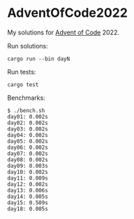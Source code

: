 # AdventOfCode2022

My solutions for [Advent of Code](https://adventofcode.com/2022/) 2022.

Run solutions:

```text
cargo run --bin dayN
```

Run tests:

```text
cargo test
```

Benchmarks:

```text
$ ./bench.sh
day01: 0.002s
day02: 0.002s
day03: 0.002s
day04: 0.002s
day05: 0.002s
day06: 0.002s
day07: 0.002s
day08: 0.002s
day09: 0.003s
day10: 0.002s
day11: 0.009s
day12: 0.002s
day13: 0.006s
day14: 0.005s
day15: 0.509s
day18: 0.005s
```
